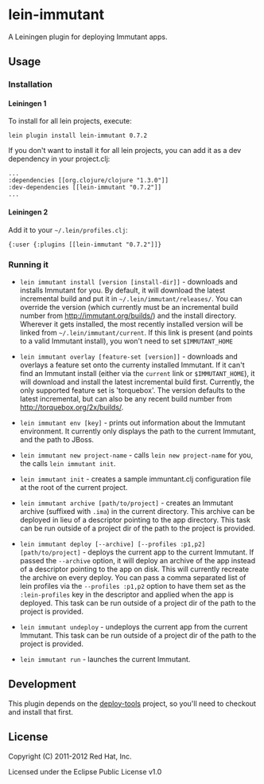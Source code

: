# lein-immutant

A Leiningen plugin for deploying Immutant apps.

## Usage

### Installation

#### Leiningen 1

To install for all lein projects, execute:
    
    lein plugin install lein-immutant 0.7.2
    
If you don't want to install it for all lein projects, you can add it as 
a dev dependency in your project.clj:

    ...
    :dependencies [[org.clojure/clojure "1.3.0"]]
    :dev-dependencies [[lein-immutant "0.7.2"]]
    ...
    
#### Leiningen 2

Add it to your `~/.lein/profiles.clj`:

    {:user {:plugins [[lein-immutant "0.7.2"]]}
      
### Running it

* `lein immutant install [version [install-dir]]` - downloads and installs
   Immutant for you. By default, it will download the latest incremental
   build and put it in `~/.lein/immutant/releases/`. You can override the
   version (which currently must be an incremental build number from 
   http://immutant.org/builds/) and the install directory. Wherever it gets
   installed, the most recently installed version will be linked from
   `~/.lein/immutant/current`. If this link is present (and points to a 
   valid Immutant install), you won't need to set `$IMMUTANT_HOME`

* `lein immutant overlay [feature-set [version]]` - downloads and overlays a
  feature set onto the currenty installed Immutant. If it can't find
  an Immutant install (either via the `current` link or `$IMMUTANT_HOME`), 
  it will download and install the latest incremental build first. Currently,
  the only supported feature set is 'torquebox'. The version defaults to the
  latest incremental, but can also be any recent build number from
  http://torquebox.org/2x/builds/.

* `lein immutant env [key]` - prints out information about the Immutant
  environment. It currently only displays the path to the current Immutant,
  and the path to JBoss.
  
* `lein immutant new project-name` - calls `lein new project-name` for you,
   the calls `lein immutant init`.

* `lein immutant init` - creates a sample immuntant.clj configuration
  file at the root of the current project.
  
* `lein immutant archive [path/to/project]` - creates an Immutant archive 
  (suffixed with `.ima`) in the current directory. This archive can be
  deployed in lieu of a descriptor pointing to the app directory. This
  task can be run outside of a project dir of the path to the project is
  provided.
  
* `lein immutant deploy [--archive] [--profiles :p1,p2] [path/to/project]` - 
  deploys the current app to the current Immutant. If passed the `--archive` 
  option, it will deploy an archive of the app instead of a descriptor pointing 
  to the app on disk. This will currently recreate the archive on every deploy. 
  You can pass a comma separated list of lein profiles via the `--profiles :p1,p2`
  option to have them set as the `:lein-profiles` key in the descriptor and
  applied when the app is deployed. This task can be run outside of a project 
      dir of the path to the project is provided.

* `lein immutant undeploy` - undeploys the current app from the current
  Immutant. This task can be run outside of a project dir of the path to 
  the project is provided.
  
* `lein immutant run` - launches the current Immutant. 

## Development

This plugin depends on the [deploy-tools](https://github.com/immutant/deploy-tools/) 
project, so you'll need to checkout and install that first.

## License

Copyright (C) 2011-2012 Red Hat, Inc.

Licensed under the Eclipse Public License v1.0
